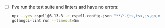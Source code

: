 <!-- To surface this PR in the changelog add the label: changelog -->
<!-- If this PR is going in the changelog please make sure the title of the PR explains the feature in a user-centric way: -->
<!-- Bad: fix state bug in hooks -->
<!-- Good: Fix crash when switching from Query Builder -->

- [ ] I've run the test suite and linters and have no errors:
  ```sh
  npx --yes cspell@6.13.3 -c cspell.config.json "**/*.{ts,tsx,js,go,md,mdx,yml,yaml,json,scss,css}"
  golangci-lint run --timeout=5m
  ```
